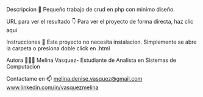 Descripcion 👯
Pequeño trabajo de crud en php con minimo diseño.

URL para ver el resultado 👇
Para ver el proyecto de forma directa, haz clic aqui

Instrucciones 📝
Este proyecto no necesita instalacion. Simplemente se abre la carpeta o presiona doble click en .html

Autora 👨🏻‍💻
Melina Vasquez- Estudiante de Analista en Sistemas de Computacion

Contactame en 📫
melina.denise.vasquez@gmail.com www.linkedin.com/in/vasquezmelina
